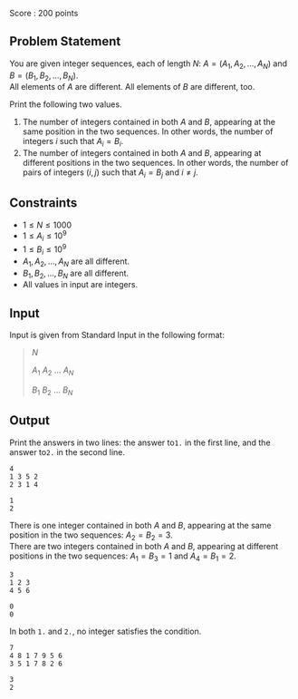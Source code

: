 Score : $200$ points

## Problem Statement

You are given integer sequences, each of length $N$: $A = (A_1, A_2, \dots, A_N)$ and $B = (B_1, B_2, \dots, B_N)$.<br>
All elements of $A$ are different. All elements of $B$ are different, too.

Print the following two values.

1. The number of integers contained in both $A$ and $B$, appearing at the same position in the two sequences. In other words, the number of integers $i$ such that $A_i = B_i$.
2. The number of integers contained in both $A$ and $B$, appearing at different positions in the two sequences. In other words, the number of pairs of integers $(i, j)$ such that $A_i = B_j$ and $i \neq j$.

## Constraints

- $1 \leq N \leq 1000$
- $1 \leq A_i \leq 10^9$
- $1 \leq B_i \leq 10^9$
- $A_1, A_2, \dots, A_N$ are all different.
- $B_1, B_2, \dots, B_N$ are all different.
- All values in input are integers.

## Input

Input is given from Standard Input in the following format:

> $N$
> 
> $A_1$ $A_2$ $\dots$ $A_N$
> 
> $B_1$ $B_2$ $\dots$ $B_N$

## Output

Print the answers in two lines: the answer to`1.` in the first line, and the answer to`2.` in the second line.

```input1
4
1 3 5 2
2 3 1 4
```

```output1
1
2
```

There is one integer contained in both $A$ and $B$, appearing at the same position in the two sequences: $A_2 = B_2 = 3$.<br>
There are two integers contained in both $A$ and $B$, appearing at different positions in the two sequences: $A_1 = B_3 = 1$ and $A_4 = B_1 = 2$.

```input2
3
1 2 3
4 5 6
```

```output2
0
0
```

In both `1.` and `2.`, no integer satisfies the condition.

```input3
7
4 8 1 7 9 5 6
3 5 1 7 8 2 6
```

```output3
3
2
```